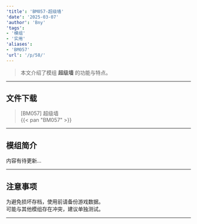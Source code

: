 ```yaml
---
'title': 'BM057-超级墙'
'date': '2025-03-07'
'author': 'Bny'
'tags':
- '模组'
- '实用'
'aliases':
- 'BM057'
'url': '/p/58/'
---
```


> 本文介绍了模组 **超级墙** 的功能与特点。

---

## 文件下载

> [BM057] 超级墙  
{{< pan "BM057" >}}  

---

## 模组简介

>  
内容有待更新...  

---

## 注意事项

>  
为避免损坏存档，使用前请备份游戏数据。  
可能与其他模组存在冲突，建议单独测试。  

---

